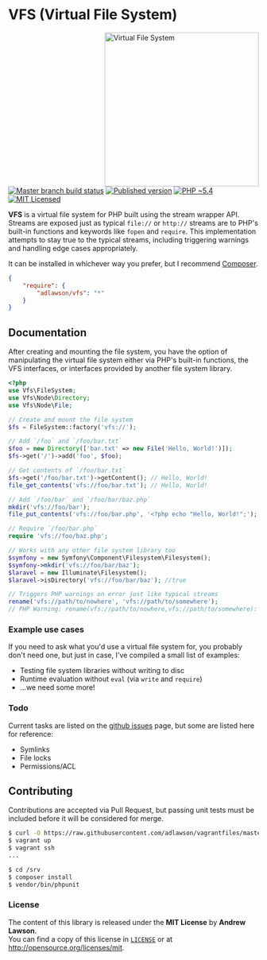 # VFS (Virtual File System)

<img src="http://media.giphy.com/media/d6Unw9Ke0vCFO/giphy.gif" alt="Virtual File System" align="right" width=310/>

[![Master branch build status][ico-build]][travis]
[![Published version][ico-package]][package]
[![PHP ~5.4][ico-engine]][lang]
[![MIT Licensed][ico-license]][license]

**VFS** is a virtual file system for PHP built using the stream wrapper API.
Streams are exposed just as typical `file://` or `http://` streams are to PHP's
built-in functions and keywords like `fopen` and `require`. This implementation
attempts to stay true to the typical streams, including triggering warnings
and handling edge cases appropriately.

It can be installed in whichever way you prefer, but I recommend
[Composer][package].
```json
{
    "require": {
        "adlawson/vfs": "*"
    }
}
```

## Documentation
After creating and mounting the file system, you have the option of manipulating
the virtual file system either via PHP's built-in functions, the VFS interfaces,
or interfaces provided by another file system library.
```php
<?php
use Vfs\FileSystem;
use Vfs\Node\Directory;
use Vfs\Node\File;

// Create and mount the file system
$fs = FileSystem::factory('vfs://');

// Add `/foo` and `/foo/bar.txt`
$foo = new Directory(['bar.txt' => new File('Hello, World!')]);
$fs->get('/')->add('foo', $foo);

// Get contents of `/foo/bar.txt`
$fs->get('/foo/bar.txt')->getContent(); // Hello, World!
file_get_contents('vfs://foo/bar.txt'); // Hello, World!

// Add `/foo/bar` and `/foo/bar/baz.php`
mkdir('vfs://foo/bar');
file_put_contents('vfs://foo/bar.php', '<?php echo "Hello, World!";');

// Require `/foo/bar.php`
require 'vfs://foo/baz.php';

// Works with any other file system library too
$symfony = new Symfony\Component\Filesystem\Filesystem();
$symfony->mkdir('vfs://foo/bar/baz');
$laravel = new Illuminate\Filesystem();
$laravel->isDirectory('vfs://foo/bar/baz'); //true

// Triggers PHP warnings on error just like typical streams
rename('vfs://path/to/nowhere', 'vfs://path/to/somewhere');
// PHP Warning: rename(vfs://path/to/nowhere,vfs://path/to/somewhere): No such file or directory in /srv/index.php on line 1; triggered in /srv/src/Logger/PhpErrorLogger.php on line 32
```

### Example use cases
If you need to ask what you'd use a virtual file system for, you probably don't
need one, but just in case, I've compiled a small list of examples:
 - Testing file system libraries without writing to disc
 - Runtime evaluation without `eval` (via `write` and `require`)
 - ...we need some more!

### Todo
Current tasks are listed on the [github issues][issues] page, but some are
listed here for reference:
 - Symlinks
 - File locks
 - Permissions/ACL


## Contributing
Contributions are accepted via Pull Request, but passing unit tests must be
included before it will be considered for merge.
```bash
$ curl -O https://raw.githubusercontent.com/adlawson/vagrantfiles/master/php/Vagrantfile
$ vagrant up
$ vagrant ssh
...

$ cd /srv
$ composer install
$ vendor/bin/phpunit
```

### License
The content of this library is released under the **MIT License** by
**Andrew Lawson**.<br/> You can find a copy of this license in
[`LICENSE`][license] or at http://opensource.org/licenses/mit.

[travis]: https://travis-ci.org/adlawson/php-vfs
[lang]: http://php.net
[package]: https://packagist.org/packages/adlawson/vfs
[ico-license]: http://img.shields.io/packagist/l/adlawson/vfs.svg?style=flat
[ico-package]: http://img.shields.io/packagist/v/adlawson/vfs.svg?style=flat
[ico-build]: http://img.shields.io/travis/adlawson/php-vfs/master.svg?style=flat
[ico-engine]: http://img.shields.io/badge/php-~5.4-8892BF.svg?style=flat
[issues]: https://github.com/adlawson/php-vfs/issues
[license]: LICENSE
